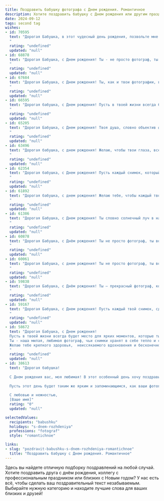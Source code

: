 ```yaml
---
title: Поздравить бабушку фотографа c Днем рождения. Романтичное
description: Хотите поздравить бабушку c Днем рождения или другим праздником? Наш ИИ создаст незабываемое поздравление, а вы обязательно выделитесь среди других.  
date: 2024-09-12
tags: second tag
wishes:
- id: 70595
  text: "Дорогая Бабушка, в этот чудесный день рождения, позвольте мне сказать, что вы - не просто замечательный фотограф, но и удивительный художник жизни. Ваши снимки - это не просто запечатленные моменты, а целые истории, полные тепла, нежности и любви. Пусть ваши глаза, всегда такие яркие и полные жизни, продолжают ловить самые прекрасные моменты, а сердце - биться в ритме счастья и любви. С Днем рождения!
  "
  rating: "undefined"
  updated: "null"
- id: 68878
  text: "Дорогая Бабушка, с Днем рождения! Ты - не просто фотограф, ты - художник света и времени, запечатлевающий самые яркие моменты жизни. Спасибо тебе за твою любовь, за твои теплые объятия и за все прекрасные фотографии, которые ты для нас создаешь. Пусть твое сердце всегда будет полным радости и вдохновения!
  "
  rating: "undefined"
  updated: "null"
- id: 67684
  text: "Дорогая Бабушка, с Днем рождения! Ты, как и твои фотографии, всегда полна жизни, красоты и тепла! Пусть каждый твой день будет наполнен яркими красками, а  каждая минута -  радостью и любовью!
  "
  rating: "undefined"
  updated: "null"
- id: 66595
  text: "Дорогая бабушка, с Днем рождения! Пусть в твоей жизни всегда будут кадры, полные любви, радости и счастья, как в твоих чудесных фотографиях.
  "
  rating: "undefined"
  updated: "null"
- id: 65205
  text: "Дорогая Бабушка, с Днем рождения! Твоя душа, словно объектив фотокамеры, запечатлела столько ярких моментов жизни. Ты умеешь видеть красоту в каждом мгновении, и твоя любовь - самая яркая вспышка во всех наших воспоминаниях. Пусть твой день рождения будет полон счастья, улыбок и вдохновения!
  "
  rating: "undefined"
  updated: "null"
- id: 63496
  text: "Дорогая бабушка, с днем рождения! Желаю, чтобы твои глаза, всегда такие яркие и живые, как объектив фотоаппарата, продолжали видеть только красоту и радость жизни. Пусть каждый твой день будет полон счастья, любви и новых прекрасных моментов, которые ты запечатлишь в своей памяти.
  "
  rating: "undefined"
  updated: "null"
- id: 62354
  text: "Дорогая бабушка, с Днем рождения! Пусть каждый снимок, который ты делаешь, хранит в себе частичку твоей любви, тепла и нежности. Ты –  фотограф, способный запечатлеть мгновение и подарить людям радость от воспоминаний. Желаю тебе всегда видеть мир ярким  и полным прекрасных моментов!
  "
  rating: "undefined"
  updated: "null"
- id: 61892
  text: "Дорогая бабушка, с днем рождения! Желаю тебе, чтобы каждый твой день был наполнен яркими красками, словно твоей любимой фотокамерой, запечатлевающей самые трогательные моменты жизни. Пусть твоя душа всегда будет молода и полна вдохновения, как твои фотографии, которые хранят в себе тепло и любовь.
  "
  rating: "undefined"
  updated: "null"
- id: 61386
  text: "Дорогая Бабушка, с Днем рождения! Ты словно солнечный луч в нашей жизни, наполняющий её теплом и светом. Твоя любовь и мудрость – это бесценный дар, который мы храним в своих сердцах. Пусть каждый щелчок затвора фотоаппарата воспевает твою красоту и молодость, а каждый снимок, который ты создаешь, будет переполнен любовью и радостью. Желаю тебе крепкого здоровья, безграничного вдохновения и ярких мгновений, запечатлённых в памяти твоей души!
  "
  rating: "undefined"
  updated: "null"
- id: 60878
  text: "Дорогая Бабушка, с Днём рождения! Ты не просто фотограф, ты волшебница, которая запечатлевает самые яркие моменты жизни, храня их в кадре. Пусть твоя душа всегда сияет так же ярко, как твоя улыбка на фотографиях, а каждый день будет полон любви и счастья!
  "
  rating: "undefined"
  updated: "null"
- id: 60061
  text: "Дорогая Бабушка, с днем рождения! Ты не просто фотограф, ты волшебница, которая запечатлевает мгновения жизни в самых ярких и трогательных красках. Пусть каждый твой снимок будет полон любви, благополучия и ярких эмоций. Желаю тебе, чтобы твоя жизнь была полна вдохновения и радостных моментов, которые ты будешь ловить в объектив своей камеры.
  "
  rating: "undefined"
  updated: "null"
- id: 59838
  text: "Дорогая Бабушка, с Днём рождения! Ты – прекрасный фотограф, который запечатлевает моменты радости и любви, как никто другой. Пусть твоя жизнь будет полна ярких красок, как твои фотографии, и пусть каждый день дарит тебе новые, незабываемые впечатления!
  "
  rating: "undefined"
  updated: "null"
- id: 59167
  text: "Дорогая Бабушка, с Днем рождения! Пусть каждый твой снимок, сделанный талантливой рукой, будет полон света, радости и любви, как твоя душа. Желаю тебе ярких моментов жизни, запечатленных в памяти, и бесконечного вдохновения для твоих прекрасных фото!
  "
  rating: "undefined"
  updated: "null"
- id: 58672
  text: "Дорогая Бабушка, с Днем рождения!
  Пусть в твоей жизни всегда будет место для ярких моментов, которые ты так мастерски запечатлеваешь своим объективом.
  Ты - наша милая, любимая фотограф, чьи снимки хранят в себе тепло и свет, как твои объятия.
  Желаю тебе крепкого здоровья,  неиссякаемого вдохновения и бесконечного счастья, чтобы каждый день был  ярким кадром твоей жизни!
  "
  rating: "undefined"
  updated: "null"
- id: 38613
  text: "Дорогая бабушка!
  
  С Днем рождения вас, моя любимая! В этот особенный день хочу поздравить вас с вашим праздником и сказать, как много вы для меня значите. Как фотограф, вы всегда умели запечатлеть самые трогательные моменты нашей жизни, превратив их в вечную красоту. Ваши снимки — это не просто изображения, а целые истории, наполненные светом и любовью.
  
  Пусть этот день будет таким же ярким и запоминающимся, как ваши фотографии. Желаю вам много счастья, здоровья и вдохновения, чтобы каждый новый кадр отражал вашу уникальную душу и дарил нам радость. Спасибо за вашу заботу и тёплые воспоминания, которые вы создаёте для нашей семьи.
  
  С любовью и нежностью,
  [Ваше имя]"
  rating: "0"
  updated: "null"

selectedValues:
  recipients: "babushku"
  holidays: "s-dnem-rozhdeniya"
  professions: "fotograf"
  style: "romantichnoe"

links:
- slug: "pozdravit-babushku-s-dnem-rozhdeniya-romantichnoe"
  title: "Поздравить бабушку c Днем рождения. Романтичное"
---
```


Здесь вы найдете отличную подборку поздравлений на любой случай. 
Хотите поздравить друга с днём рождения, коллегу с профессиональным праздником или близких с Новым годом? У нас есть всё, чтобы сделать ваш поздравительный текст незабываемым. Выбирайте нужную категорию и находите лучшие слова для ваших близких и друзей!
